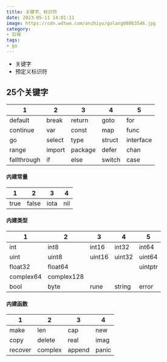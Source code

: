 ```yaml
---
title: 关键字、标识符
date: 2023-05-11 14:01:11
image: https://cdn.wdtwo.com/anzhiyu/golang08063546.jpg
category: 
- 后端
tags: 
- go
---
```


- 关键字
- 预定义标识符
<!--more-->

## 25个关键字
| 1    | 2    | 3    |  4   | 5    |
| ---- | ---- | ---- | ---- | ---- |
| default     | break  | return  |  goto   | for       |
| continue    | var    | const   |  map    | func      |
| go          | select | type    |  struct | interface |
| range       | import | package |  defer  | chan      |
| fallthrough |  if    | else    |  switch | case      |

#### 内建常量
| 1    | 2    | 3    |  4   |
| ---- | ---- | ---- | ---- |
| true | false | iota | nil |

#### 内建类型
| 1    | 2    | 3    |  4   | 5    |
| ---- | ---- | ---- | ---- | ---- |
| int  | int8  | int16  | int32  | int64   |
| uint | uint8 | uint16 | uint32 | uint64  |
| float32 | float64 |   |        | uintptr |
| complex64 | complex128 |  |    |         |
| bool | byte | rune | string    | error   |

#### 内建函数
| 1    | 2    | 3    |  4   |
| ---- | ---- | ---- | ---- |
| make    | len     | cap     | new    |
| copy    | delete  | real    | imag   |
| recover | complex | append  | panic  |















